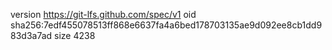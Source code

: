 version https://git-lfs.github.com/spec/v1
oid sha256:7edf455078513ff868e6637fa4a6bed178703135ae9d092ee8cb1dd983d3a7ad
size 4238

